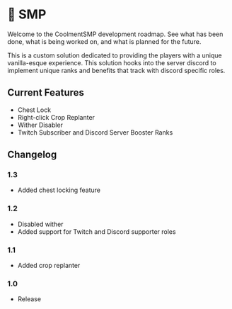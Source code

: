 # :hammer: SMP

Welcome to the CoolmentSMP development roadmap. See what has been done, what is being worked on, and what is planned for the future.

This is a custom solution dedicated to providing the players with a unique vanilla-esque experience. This solution hooks into the server discord to implement unique ranks and benefits that track with discord specific roles.

## Current Features

- Chest Lock
- Right-click Crop Replanter
- Wither Disabler
- Twitch Subscriber and Discord Server Booster Ranks

## Changelog

### 1.3
- Added chest locking feature

### 1.2
- Disabled wither
- Added support for Twitch and Discord supporter roles

### 1.1
- Added crop replanter

### 1.0
- Release
